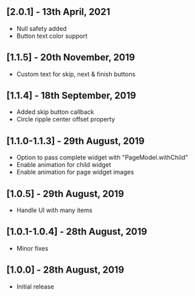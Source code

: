 ## [2.0.1] - 13th April, 2021
* Null safety added
* Button text color support

## [1.1.5] - 20th November, 2019
* Custom text for skip, next & finish buttons

## [1.1.4] - 18th September, 2019
* Added skip button callback
* Circle ripple center offset property

## [1.1.0-1.1.3] - 29th August, 2019
* Option to pass complete widget with "PageModel.withChild"
* Enable animation for child widget
* Enable animation for page widget images

## [1.0.5] - 29th August, 2019
* Handle UI with many items

## [1.0.1-1.0.4] - 28th August, 2019
* Minor fixes

## [1.0.0] - 28th August, 2019

* Initial release
